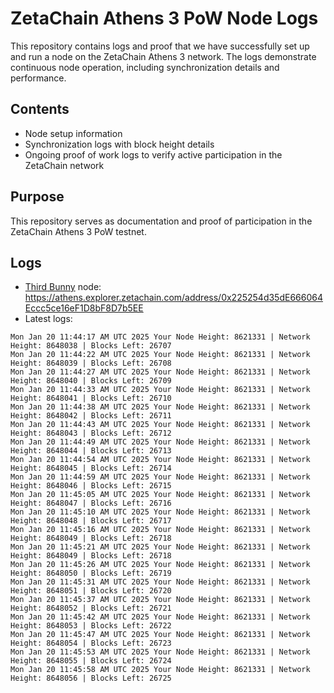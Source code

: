 # ZetaChain Athens 3 PoW Node Logs
This repository contains logs and proof that we have successfully set up and run a node on the ZetaChain Athens 3 network. The logs demonstrate continuous node operation, including synchronization details and performance.

## Contents
- Node setup information
- Synchronization logs with block height details
- Ongoing proof of work logs to verify active participation in the ZetaChain network

## Purpose
This repository serves as documentation and proof of participation in the ZetaChain Athens 3 PoW testnet.

## Logs

- [Third Bunny](https://thirdbunny.xyz/) node: https://athens.explorer.zetachain.com/address/0x225254d35dE666064Eccc5ce16eF1D8bF8D7b5EE
- Latest logs:
```
Mon Jan 20 11:44:17 AM UTC 2025 Your Node Height: 8621331 | Network Height: 8648038 | Blocks Left: 26707
Mon Jan 20 11:44:22 AM UTC 2025 Your Node Height: 8621331 | Network Height: 8648039 | Blocks Left: 26708
Mon Jan 20 11:44:27 AM UTC 2025 Your Node Height: 8621331 | Network Height: 8648040 | Blocks Left: 26709
Mon Jan 20 11:44:33 AM UTC 2025 Your Node Height: 8621331 | Network Height: 8648041 | Blocks Left: 26710
Mon Jan 20 11:44:38 AM UTC 2025 Your Node Height: 8621331 | Network Height: 8648042 | Blocks Left: 26711
Mon Jan 20 11:44:43 AM UTC 2025 Your Node Height: 8621331 | Network Height: 8648043 | Blocks Left: 26712
Mon Jan 20 11:44:49 AM UTC 2025 Your Node Height: 8621331 | Network Height: 8648044 | Blocks Left: 26713
Mon Jan 20 11:44:54 AM UTC 2025 Your Node Height: 8621331 | Network Height: 8648045 | Blocks Left: 26714
Mon Jan 20 11:44:59 AM UTC 2025 Your Node Height: 8621331 | Network Height: 8648046 | Blocks Left: 26715
Mon Jan 20 11:45:05 AM UTC 2025 Your Node Height: 8621331 | Network Height: 8648047 | Blocks Left: 26716
Mon Jan 20 11:45:10 AM UTC 2025 Your Node Height: 8621331 | Network Height: 8648048 | Blocks Left: 26717
Mon Jan 20 11:45:16 AM UTC 2025 Your Node Height: 8621331 | Network Height: 8648049 | Blocks Left: 26718
Mon Jan 20 11:45:21 AM UTC 2025 Your Node Height: 8621331 | Network Height: 8648049 | Blocks Left: 26718
Mon Jan 20 11:45:26 AM UTC 2025 Your Node Height: 8621331 | Network Height: 8648050 | Blocks Left: 26719
Mon Jan 20 11:45:31 AM UTC 2025 Your Node Height: 8621331 | Network Height: 8648051 | Blocks Left: 26720
Mon Jan 20 11:45:37 AM UTC 2025 Your Node Height: 8621331 | Network Height: 8648052 | Blocks Left: 26721
Mon Jan 20 11:45:42 AM UTC 2025 Your Node Height: 8621331 | Network Height: 8648053 | Blocks Left: 26722
Mon Jan 20 11:45:47 AM UTC 2025 Your Node Height: 8621331 | Network Height: 8648054 | Blocks Left: 26723
Mon Jan 20 11:45:53 AM UTC 2025 Your Node Height: 8621331 | Network Height: 8648055 | Blocks Left: 26724
Mon Jan 20 11:45:58 AM UTC 2025 Your Node Height: 8621331 | Network Height: 8648056 | Blocks Left: 26725
```
